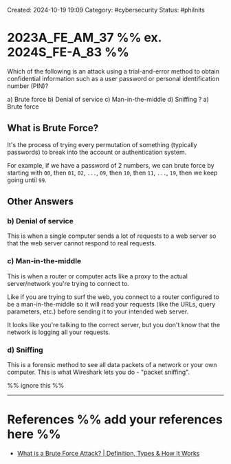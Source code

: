 Created: 2024-10-19 19:09
Category: #cybersecurity
Status: #philnits



# 2023A_FE_AM_37 %% ex. 2024S_FE-A_83 %%

Which of the following is an attack using a trial-and-error method to obtain confidential information such as a user password or personal identification number (PIN)?

a) Brute force
b) Denial of service
c) Man-in-the-middle
d) Sniffing
?
a) Brute force

## What is Brute Force?

It's the process of trying every permutation of something (typically passwords) to break into the account or authentication system.

For example, if we have a password of 2 numbers, we can brute force by starting with `00`, then `01`, `02`, `...`, `09`, then `10`, then `11`, `...`, `19`, then we keep going until `99`.

## Other Answers

### b) Denial of service

This is when a single computer sends a lot of requests to a web server so that the web server cannot respond to real requests.

### c) Man-in-the-middle

This is when a router or computer acts like a proxy to the actual server/network you're trying to connect to.

Like if you are trying to surf the web, you connect to a router configured to be a man-in-the-middle so it will read your requests (like the URLs, query parameters, etc.) before sending it to your intended web server.

It looks like you're talking to the correct server, but you don't know that the network is logging all your requests.

### d) Sniffing

This is a forensic method to see all data packets of a network or your own computer. This is what Wireshark lets you do - "packet sniffing".




%% ignore this %%
<!--SR:!2025-05-20,60,310-->
---









# References %% add your references here %%
- [What is a Brute Force Attack? | Definition, Types & How It Works](https://www.fortinet.com/resources/cyberglossary/brute-force-attack#:~:text=A%20brute%20force%20attack%20is,and%20organizations'%20systems%20and%20networks.)